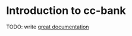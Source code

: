 # Introduction to cc-bank

TODO: write [great documentation](http://jacobian.org/writing/what-to-write/)
